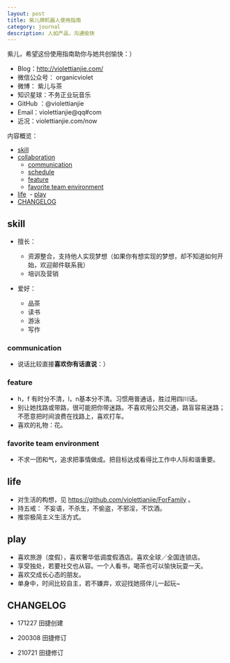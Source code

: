 ```yaml
---
layout: post
title: 紫儿牌机器人使用指南
category: journal
description: 人如产品，沟通愉快
---
```




紫儿，希望这份使用指南助你与她共创愉快：）

- Blog：http://violettianjie.com/
- 微信公众号： organicviolet 
- 微博： 紫儿与茶
- 知识星球：不务正业玩音乐
- GitHub ：@violettianjie
- Email：violettianjie@qq#com
- 近况：violettianjie.com/now

内容概览：

<!-- START doctoc generated TOC please keep comment here to allow auto update -->
<!-- DON'T EDIT THIS SECTION, INSTEAD RE-RUN doctoc TO UPDATE -->

  - [skill](#skill)
  - [collaboration](#collaboration)
    - [communication](#communication)
    - [schedule](#schedule)
    - [feature](#feature)
    - [favorite team environment](#favorite-team-environment)
  - [life](#life)
  - [play](#play)
  - [CHANGELOG](#changelog)

<!-- END doctoc generated TOC please keep comment here to allow auto update -->

## skill

- 擅长：
   - 资源整合，支持他人实现梦想（如果你有想实现的梦想，却不知道如何开始，欢迎邮件联系我）
   - 培训及营销
	
- 爱好：
  - 品茶
  - 读书
  - 游泳
  - 写作
  


### communication


- 说话比较直接**喜欢你有话直说**：）



### feature

 
-  h，f 有时分不清，l，n基本分不清。习惯用普通话，胜过用四川话。
-  别让她找路或带路，很可能把你带迷路。不喜欢用公共交通，路盲容易迷路；不愿意把时间浪费在找路上，喜欢打车。
-  喜欢的礼物：花。



### favorite team environment

- 不求一团和气，追求把事情做成。把目标达成看得比工作中人际和谐重要。


## life

- 对生活的构想，见 https://github.com/violettianjie/ForFamily 。
- 持五戒： 不妄语，不杀生，不偷盗，不邪淫，不饮酒。
- 推崇极简主义生活方式。



## play

- 喜欢旅游（度假），喜欢奢华低调度假酒店。喜欢全球／全国连锁店。
- 享受独处，若要社交也从容。一个人看书，喝茶也可以愉快玩耍一天。
- 喜欢交成长心态的朋友。
- 单身中，时间比较自主，若不嫌弃，欢迎找她搭伴儿一起玩~




## CHANGELOG 


- 171227 田捷创建

- 200308 田捷修订

- 210721 田捷修订


